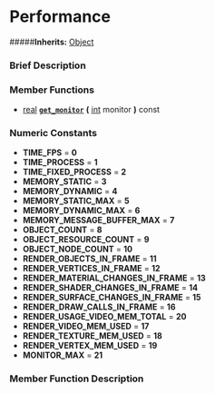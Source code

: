 #  Performance  
#####**Inherits:** [Object](class_object)

###  Brief Description  


###  Member Functions 
  * [real](class_real)  **[`get_monitor`](#get_monitor)**  **(** [int](class_int) monitor  **)** const

###  Numeric Constants  
  * **TIME_FPS** = **0**
  * **TIME_PROCESS** = **1**
  * **TIME_FIXED_PROCESS** = **2**
  * **MEMORY_STATIC** = **3**
  * **MEMORY_DYNAMIC** = **4**
  * **MEMORY_STATIC_MAX** = **5**
  * **MEMORY_DYNAMIC_MAX** = **6**
  * **MEMORY_MESSAGE_BUFFER_MAX** = **7**
  * **OBJECT_COUNT** = **8**
  * **OBJECT_RESOURCE_COUNT** = **9**
  * **OBJECT_NODE_COUNT** = **10**
  * **RENDER_OBJECTS_IN_FRAME** = **11**
  * **RENDER_VERTICES_IN_FRAME** = **12**
  * **RENDER_MATERIAL_CHANGES_IN_FRAME** = **13**
  * **RENDER_SHADER_CHANGES_IN_FRAME** = **14**
  * **RENDER_SURFACE_CHANGES_IN_FRAME** = **15**
  * **RENDER_DRAW_CALLS_IN_FRAME** = **16**
  * **RENDER_USAGE_VIDEO_MEM_TOTAL** = **20**
  * **RENDER_VIDEO_MEM_USED** = **17**
  * **RENDER_TEXTURE_MEM_USED** = **18**
  * **RENDER_VERTEX_MEM_USED** = **19**
  * **MONITOR_MAX** = **21**

###  Member Function Description  
